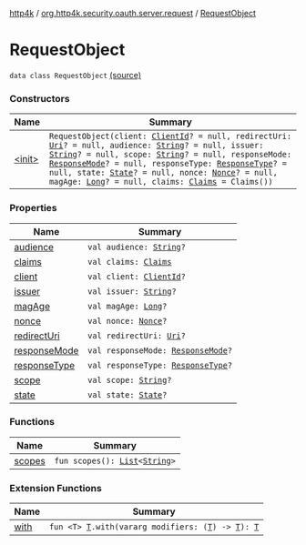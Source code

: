 [http4k](../../index.md) / [org.http4k.security.oauth.server.request](../index.md) / [RequestObject](./index.md)

# RequestObject

`data class RequestObject` [(source)](https://github.com/http4k/http4k/blob/master/http4k-security-oauth/src/main/kotlin/org/http4k/security/oauth/server/request/RequestObject.kt#L11)

### Constructors

| Name | Summary |
|---|---|
| [&lt;init&gt;](-init-.md) | `RequestObject(client: `[`ClientId`](../../org.http4k.security.oauth.server/-client-id/index.md)`? = null, redirectUri: `[`Uri`](../../org.http4k.core/-uri/index.md)`? = null, audience: `[`String`](https://kotlinlang.org/api/latest/jvm/stdlib/kotlin/-string/index.html)`? = null, issuer: `[`String`](https://kotlinlang.org/api/latest/jvm/stdlib/kotlin/-string/index.html)`? = null, scope: `[`String`](https://kotlinlang.org/api/latest/jvm/stdlib/kotlin/-string/index.html)`? = null, responseMode: `[`ResponseMode`](../../org.http4k.security/-response-mode/index.md)`? = null, responseType: `[`ResponseType`](../../org.http4k.security/-response-type/index.md)`? = null, state: `[`State`](../../org.http4k.security/-state/index.md)`? = null, nonce: `[`Nonce`](../../org.http4k.security.openid/-nonce/index.md)`? = null, magAge: `[`Long`](https://kotlinlang.org/api/latest/jvm/stdlib/kotlin/-long/index.html)`? = null, claims: `[`Claims`](../-claims/index.md)` = Claims())` |

### Properties

| Name | Summary |
|---|---|
| [audience](audience.md) | `val audience: `[`String`](https://kotlinlang.org/api/latest/jvm/stdlib/kotlin/-string/index.html)`?` |
| [claims](claims.md) | `val claims: `[`Claims`](../-claims/index.md) |
| [client](client.md) | `val client: `[`ClientId`](../../org.http4k.security.oauth.server/-client-id/index.md)`?` |
| [issuer](issuer.md) | `val issuer: `[`String`](https://kotlinlang.org/api/latest/jvm/stdlib/kotlin/-string/index.html)`?` |
| [magAge](mag-age.md) | `val magAge: `[`Long`](https://kotlinlang.org/api/latest/jvm/stdlib/kotlin/-long/index.html)`?` |
| [nonce](nonce.md) | `val nonce: `[`Nonce`](../../org.http4k.security.openid/-nonce/index.md)`?` |
| [redirectUri](redirect-uri.md) | `val redirectUri: `[`Uri`](../../org.http4k.core/-uri/index.md)`?` |
| [responseMode](response-mode.md) | `val responseMode: `[`ResponseMode`](../../org.http4k.security/-response-mode/index.md)`?` |
| [responseType](response-type.md) | `val responseType: `[`ResponseType`](../../org.http4k.security/-response-type/index.md)`?` |
| [scope](scope.md) | `val scope: `[`String`](https://kotlinlang.org/api/latest/jvm/stdlib/kotlin/-string/index.html)`?` |
| [state](state.md) | `val state: `[`State`](../../org.http4k.security/-state/index.md)`?` |

### Functions

| Name | Summary |
|---|---|
| [scopes](scopes.md) | `fun scopes(): `[`List`](https://kotlinlang.org/api/latest/jvm/stdlib/kotlin.collections/-list/index.html)`<`[`String`](https://kotlinlang.org/api/latest/jvm/stdlib/kotlin/-string/index.html)`>` |

### Extension Functions

| Name | Summary |
|---|---|
| [with](../../org.http4k.core/with.md) | `fun <T> `[`T`](../../org.http4k.core/with.md#T)`.with(vararg modifiers: (`[`T`](../../org.http4k.core/with.md#T)`) -> `[`T`](../../org.http4k.core/with.md#T)`): `[`T`](../../org.http4k.core/with.md#T) |
